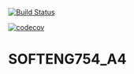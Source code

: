 [![Build Status](https://travis-ci.com/HelenMcHattie/test.svg?branch=master)](https://travis-ci.com/HelenMcHattie/test)

[![codecov](https://codecov.io/gh/HelenMcHattie/test/branch/master/graph/badge.svg)](https://codecov.io/gh/HelenMcHattie/test)

# SOFTENG754_A4
